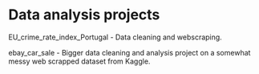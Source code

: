 # Data analysis projects
EU_crime_rate_index_Portugal - Data cleaning and webscraping. 

ebay_car_sale - Bigger data cleaning and analysis project on a somewhat messy web scrapped dataset from Kaggle.
